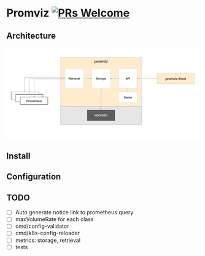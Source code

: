 
# Promviz [![PRs Welcome](https://img.shields.io/badge/PRs-welcome-brightgreen.svg?style=flat)](http://makeapullrequest.com)

## Architecture

![](https://github.com/nghialv/promviz/blob/master/documentation/architecture.png)

## Install

## Configuration

## TODO

- [ ] Auto generate notice link to prometheus query
- [ ] maxVolumeRate for each class
- [ ] cmd/config-validator
- [ ] cmd/k8s-config-reloader
- [ ] metrics: storage, retrieval
- [ ] tests
